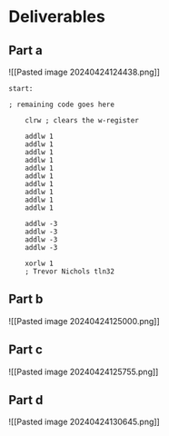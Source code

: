 # Deliverables

## Part a

![[Pasted image 20240424124438.png]]

```assem
start:

; remaining code goes here
    
    clrw ; clears the w-register

    addlw 1
    addlw 1
    addlw 1
    addlw 1
    addlw 1
    addlw 1
    addlw 1
    addlw 1
    addlw 1
    addlw 1
    
    addlw -3
    addlw -3
    addlw -3
    addlw -3

    xorlw 1
    ; Trevor Nichols tln32
```

## Part b

![[Pasted image 20240424125000.png]]

## Part c

![[Pasted image 20240424125755.png]]

## Part d

![[Pasted image 20240424130645.png]]